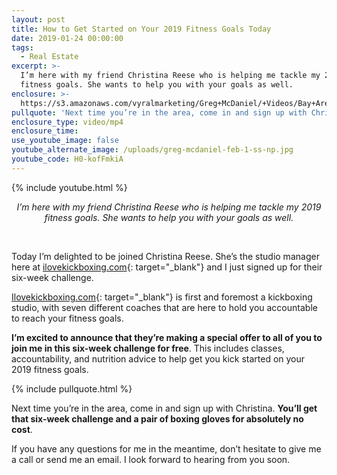 ```yaml
---
layout: post
title: How to Get Started on Your 2019 Fitness Goals Today
date: 2019-01-24 00:00:00
tags:
  - Real Estate
excerpt: >-
  I’m here with my friend Christina Reese who is helping me tackle my 2019
  fitness goals. She wants to help you with your goals as well.
enclosure: >-
  https://s3.amazonaws.com/vyralmarketing/Greg+McDaniel/+Videos/Bay+Area+Real+Estate+Agent+-+How+to+Get+Started+on+Your+2019+Fitness+Goals+Today.mp4
pullquote: 'Next time you’re in the area, come in and sign up with Christina.'
enclosure_type: video/mp4
enclosure_time:
use_youtube_image: false
youtube_alternate_image: /uploads/greg-mcdaniel-feb-1-ss-np.jpg
youtube_code: H0-kofFmkiA
---
```


{% include youtube.html %}

<center><em>I&rsquo;m here with my friend Christina Reese who is helping me tackle my 2019 fitness goals. She wants to help you with your goals as well.</em></center>

&nbsp;

Today I’m delighted to be joined Christina Reese. She’s the studio manager here at [ilovekickboxing.com](https://www.ilovekickboxing.com/){: target="_blank"} and I just signed up for their six-week challenge.

[Ilovekickboxing.com](https://www.ilovekickboxing.com/){: target="_blank"} is first and foremost a kickboxing studio, with seven different coaches that are here to hold you accountable to reach your fitness goals.

**I’m excited to announce that they’re making a special offer to all of you to join me in this six-week challenge for free**. This includes classes, accountability, and nutrition advice to help get you kick started on your 2019 fitness goals.

{% include pullquote.html %}

Next time you’re in the area, come in and sign up with Christina. **You’ll get that six-week challenge and a pair of boxing gloves for absolutely no cost**.

If you have any questions for me in the meantime, don’t hesitate to give me a call or send me an email. I look forward to hearing from you soon.